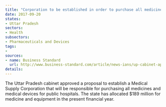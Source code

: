 ```yaml
---
title: "Corporation to be established in order to purchase all medicines need for public hospitals"
date: 2017-09-20
states:
- Uttar Pradesh
sectors:
- Health
subsectors:
- Pharmaceuticals and Devices
tags:
- 
sources:
- name: Business Standard
  url: http://www.business-standard.com/article/news-ians/up-cabinet-approves-setting-up-of-medical-supply-corporation-117091201453_1.html
details:
---
```


The Uttar Pradesh cabinet approved a proposal to establish a Medical Supply Corporation that will be responsible for purchasing all medicines and medical devices for public hospitals. The state has allocated $189 million for medicine and equipment in the present financial year.
